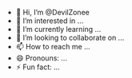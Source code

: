 - 👋 Hi, I’m @DevilZonee
- 👀 I’m interested in ...
- 🌱 I’m currently learning ...
- 💞️ I’m looking to collaborate on ...
- 📫 How to reach me ...
- 😄 Pronouns: ...
- ⚡ Fun fact: ...

<!---
DevilZonee/DevilZonee is a ✨ special ✨ repository because its `README.md` (this file) appears on your GitHub profile.
You can click the Preview link to take a look at your changes.
--->
